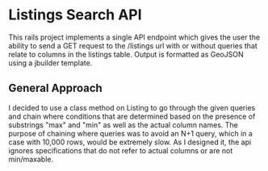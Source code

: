 # Listings Search API

This rails project implements a single API endpoint which gives the user the
ability to send a GET request to the /listings url with or without queries that
relate to columns in the listings table. Output is formatted as GeoJSON using
a jbuilder template.

## General Approach

I decided to use a class method on Listing to go through the given queries and
chain where conditions that are determined based on the presence of substrings
"max" and "min" as well as the actual column names. The purpose of chaining where
queries was to avoid an N+1 query, which in a case with 10,000 rows, would be
extremely slow. As I designed it, the api ignores specifications that do not
refer to actual columns or are not min/maxable.
